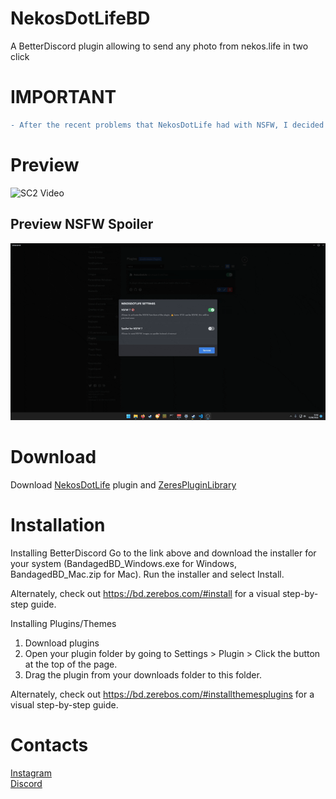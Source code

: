# NekosDotLifeBD
A BetterDiscord plugin allowing to send any photo from nekos.life in two click

# IMPORTANT
```diff
- After the recent problems that NekosDotLife had with NSFW, I decided to change the API for the latter, so I now use hmtai
```

# Preview
![SC2 Video](previews/preview1.gif)

## Preview NSFW Spoiler
![SC2 Video](previews/preview2.gif)

# Download
Download <a href="https://github.com/CriosChan/NekosDotLifeBD/releases/download/V2.0.7/NekosDotLife.plugin.js">NekosDotLife</a> plugin and <a href="https://betterdiscord.net/ghdl?url=https://raw.githubusercontent.com/rauenzi/BDPluginLibrary/master/release/0PluginLibrary.plugin.js">ZeresPluginLibrary</a>

# Installation
Installing BetterDiscord
Go to the link above and download the installer for your system (BandagedBD_Windows.exe for Windows, BandagedBD_Mac.zip for Mac). Run the installer and select Install.

Alternately, check out https://bd.zerebos.com/#install for a visual step-by-step guide.

Installing Plugins/Themes
1. Download plugins
2. Open your plugin folder by going to Settings > Plugin > Click the button at the top of the page.
3. Drag the plugin from your downloads folder to this folder.

Alternately, check out https://bd.zerebos.com/#installthemesplugins for a visual step-by-step guide.

# Contacts
<a href="https://www.instagram.com/crios_chan/">Instagram</a><br />
<a href="https://discord.me/crioschan">Discord</a>
